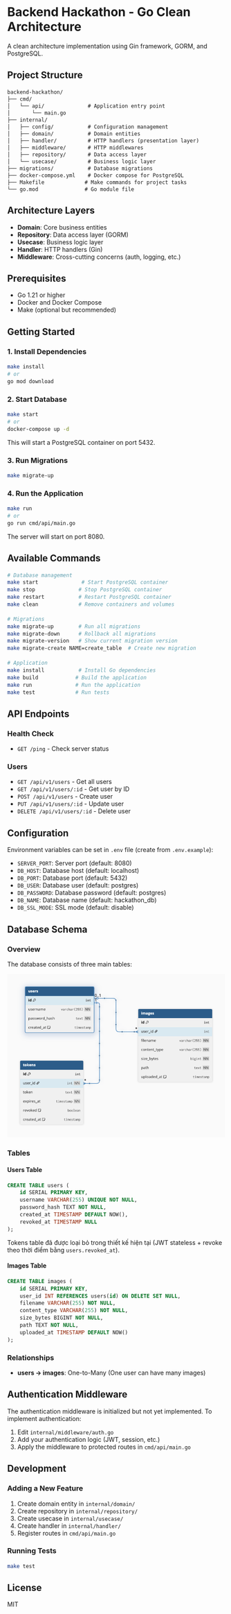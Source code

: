 # Backend Hackathon - Go Clean Architecture

A clean architecture implementation using Gin framework, GORM, and PostgreSQL.

## Project Structure

```
backend-hackathon/
├── cmd/
│   └── api/              # Application entry point
│       └── main.go
├── internal/
│   ├── config/           # Configuration management
│   ├── domain/           # Domain entities
│   ├── handler/          # HTTP handlers (presentation layer)
│   ├── middleware/       # HTTP middlewares
│   ├── repository/       # Data access layer
│   └── usecase/          # Business logic layer
├── migrations/           # Database migrations
├── docker-compose.yml    # Docker compose for PostgreSQL
├── Makefile             # Make commands for project tasks
└── go.mod               # Go module file
```

## Architecture Layers

- **Domain**: Core business entities
- **Repository**: Data access layer (GORM)
- **Usecase**: Business logic layer
- **Handler**: HTTP handlers (Gin)
- **Middleware**: Cross-cutting concerns (auth, logging, etc.)

## Prerequisites

- Go 1.21 or higher
- Docker and Docker Compose
- Make (optional but recommended)

## Getting Started

### 1. Install Dependencies

```bash
make install
# or
go mod download
```

### 2. Start Database

```bash
make start
# or
docker-compose up -d
```

This will start a PostgreSQL container on port 5432.

### 3. Run Migrations

```bash
make migrate-up
```

### 4. Run the Application

```bash
make run
# or
go run cmd/api/main.go
```

The server will start on port 8080.

## Available Commands

```bash
# Database management
make start              # Start PostgreSQL container
make stop              # Stop PostgreSQL container
make restart           # Restart PostgreSQL container
make clean             # Remove containers and volumes

# Migrations
make migrate-up        # Run all migrations
make migrate-down      # Rollback all migrations
make migrate-version   # Show current migration version
make migrate-create NAME=create_table  # Create new migration

# Application
make install           # Install Go dependencies
make build            # Build the application
make run              # Run the application
make test             # Run tests
```

## API Endpoints

### Health Check
- `GET /ping` - Check server status

### Users
- `GET /api/v1/users` - Get all users
- `GET /api/v1/users/:id` - Get user by ID
- `POST /api/v1/users` - Create user
- `PUT /api/v1/users/:id` - Update user
- `DELETE /api/v1/users/:id` - Delete user

## Configuration

Environment variables can be set in `.env` file (create from `.env.example`):

- `SERVER_PORT`: Server port (default: 8080)
- `DB_HOST`: Database host (default: localhost)
- `DB_PORT`: Database port (default: 5432)
- `DB_USER`: Database user (default: postgres)
- `DB_PASSWORD`: Database password (default: postgres)
- `DB_NAME`: Database name (default: hackathon_db)
- `DB_SSL_MODE`: SSL mode (default: disable)

## Database Schema

### Overview

The database consists of three main tables:

![Database Schema](docs/db/db_schema.png)

### Tables

#### Users Table
```sql
CREATE TABLE users (
    id SERIAL PRIMARY KEY,
    username VARCHAR(255) UNIQUE NOT NULL,
    password_hash TEXT NOT NULL,
    created_at TIMESTAMP DEFAULT NOW(),
    revoked_at TIMESTAMP NULL
);
```

Tokens table đã được loại bỏ trong thiết kế hiện tại (JWT stateless + revoke theo thời điểm bằng `users.revoked_at`).

#### Images Table
```sql
CREATE TABLE images (
    id SERIAL PRIMARY KEY,
    user_id INT REFERENCES users(id) ON DELETE SET NULL,
    filename VARCHAR(255) NOT NULL,
    content_type VARCHAR(255) NOT NULL,
    size_bytes BIGINT NOT NULL,
    path TEXT NOT NULL,
    uploaded_at TIMESTAMP DEFAULT NOW()
);
```

### Relationships

- **users → images**: One-to-Many (One user can have many images)

## Authentication Middleware

The authentication middleware is initialized but not yet implemented. To implement authentication:

1. Edit `internal/middleware/auth.go`
2. Add your authentication logic (JWT, session, etc.)
3. Apply the middleware to protected routes in `cmd/api/main.go`

## Development

### Adding a New Feature

1. Create domain entity in `internal/domain/`
2. Create repository in `internal/repository/`
3. Create usecase in `internal/usecase/`
4. Create handler in `internal/handler/`
5. Register routes in `cmd/api/main.go`

### Running Tests

```bash
make test
```

## License

MIT

